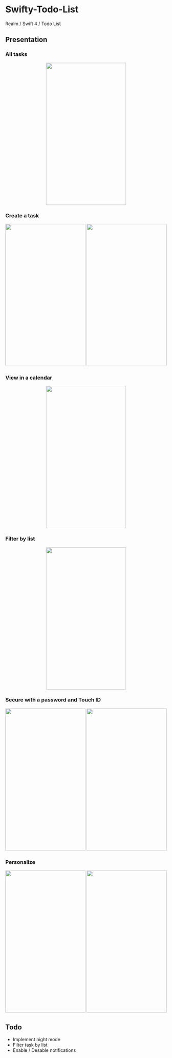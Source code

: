 # Swifty-Todo-List
Realm / Swift 4 / Todo List

## Presentation

### All tasks

<p align="center"> 
<img src="https://github.com/RidazFluent/Swifty-Todo-List/blob/master/Screenshots/IMG_1058.PNG" width="250" height="444">
</p>

### Create a task

<p align="center"> 
<img src="https://github.com/RidazFluent/Swifty-Todo-List/blob/master/Screenshots/IMG_1056.PNG" width="250" height="444">

<img src="https://github.com/RidazFluent/Swifty-Todo-List/blob/master/Screenshots/IMG_1057.PNG" width="250" height="444">
</p>

### View in a calendar

<p align="center"> 
<img src="https://github.com/RidazFluent/Swifty-Todo-List/blob/master/Screenshots/IMG_1059.PNG" width="250" height="444">
</p>

### Filter by list

<p align="center"> 
<img src="https://github.com/RidazFluent/Swifty-Todo-List/blob/master/Screenshots/IMG_1053.PNG" width="250" height="444">
</p>

### Secure with a password and Touch ID

<p align="center"> 
<img src="https://github.com/RidazFluent/Swifty-Todo-List/blob/master/Screenshots/IMG_1052.PNG" width="250" height="444">

<img src="https://github.com/RidazFluent/Swifty-Todo-List/blob/master/Screenshots/IMG_1062.PNG" width="250" height="444">
</p>

### Personalize

<p align="center"> 
<img src="https://github.com/RidazFluent/Swifty-Todo-List/blob/master/Screenshots/IMG_1060.PNG" width="250" height="444">

<img src="https://github.com/RidazFluent/Swifty-Todo-List/blob/master/Screenshots/IMG_1054.PNG" width="250" height="444">
</p>

## Todo 

* Implement night mode
* Filter task by list
* Enable / Desable notifications
